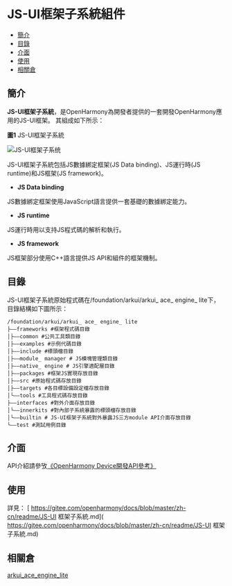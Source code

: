 # JS-UI框架子系統組件<a name="ZH-CN_TOPIC_0000001125689015"></a>

- [簡介](#section11660541593)
- [目錄](#section1464106163817)
- [介面](#section1096322014288)
- [使用](#section1529834174016)
- [相關倉](#section11683135113011)

## 簡介<a name="section11660541593"></a>

**JS-UI框架子系統**，是OpenHarmony為開發者提供的一套開發OpenHarmony應用的JS-UI框架。 其組成如下所示：

**圖1** JS-UI框架子系統<a name="fig11520531310"></a>

![](figures/JS-UI框架子系统.png "JS-UI框架子系统")

JS-UI框架子系統包括JS數據綁定框架(JS Data binding)、JS運行時(JS runtime)和JS框架(JS framework)。

- **JS Data binding**

JS數據綁定框架使用JavaScript語言提供一套基礎的數據綁定能力。

- **JS runtime**

JS運行時用以支持JS程式碼的解析和執行。

- **JS framework**

JS框架部分使用C++語言提供JS API和組件的框架機制。

## 目錄<a name="section1464106163817"></a>

JS-UI框架子系統原始程式碼在/foundation/arkui/arkui\_ ace\_ engine\_ lite下，目錄結構如下圖所示：

```
/foundation/arkui/arkui_ ace_ engine_ lite
├——frameworks #框架程式碼目錄
│├——common #公共工具類目錄
│├——examples #示例代碼目錄
│├——include #標頭檔目錄
│├——module_ manager # JS模塊管理類目錄
│├——native_ engine # JS引擎適配層目錄
│├——packages #框架JS實現存放目錄
│├——src #原始程式碼存放目錄
│├——targets #各目標設備設定檔存放目錄
│└——tools #工具程式碼存放目錄
├——interfaces #對外介面存放目錄
│└——innerkits #對內部子系統暴露的標頭檔存放目錄
│└——builtin # JS-UI框架子系統對外暴露JS三方module API介面存放目錄
└——test #測試用例目錄
```

## 介面<a name="section1096322014288"></a>

API介紹請參攷[《OpenHarmony Device開發API參考》]( https://device.harmonyos.com/cn/docs/develop/apiref/js-framework-file-0000000000611396 )

## 使用<a name="section1529834174016"></a>

詳見：
[ https://gitee.com/openharmony/docs/blob/master/zh-cn/readme/JS-UI 框架子系統.md]( https://gitee.com/openharmony/docs/blob/master/zh-cn/readme/JS-UI 框架子系統.md)

## 相關倉<a name="section11683135113011"></a>

[arkui\_ace\_engine\_lite]( https://gitee.com/openharmony/arkui_ace_engine_lite )
